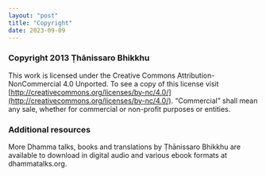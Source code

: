 ```yaml
---
layout: "post"
title: "Copyright"
date: 2023-09-09
---
```


### Copyright 2013 Ṭhānissaro Bhikkhu

This work is licensed under the Creative Commons Attribution-NonCommercial 4.0 Unported. To see a copy of this license visit [http://creativecommons.org/licenses/by-nc/4.0/](http://creativecommons.org/licenses/by-nc/4.0/). “Commercial” shall mean any sale, whether for commercial or non-profit purposes or entities.

### Additional resources

More Dhamma talks, books and translations by Ṭhānissaro Bhikkhu are available to download in digital audio and various ebook formats at dhammatalks.org.